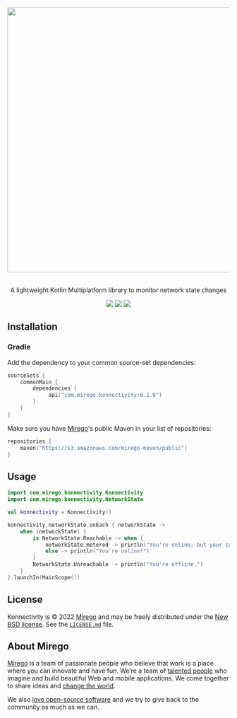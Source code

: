 <div align="center">
  <img src="https://user-images.githubusercontent.com/5982196/205750835-4f657a00-1bca-4631-96d9-cc4acbfbd2eb.png" width="600" />
  <p><br />A lightweight Kotlin Multiplatform library to monitor network state changes</p>
  <a href="https://github.com/mirego/kmp-boilerplate/actions/workflows/ci.yml"><img src="https://github.com/mirego/kmp-boilerplate/actions/workflows/ci.yaml/badge.svg"/></a>
  <a href="https://kotlinlang.org/"><img src="https://img.shields.io/badge/kotlin-1.7.20-blue.svg?logo=kotlin"/></a>
  <a href="https://opensource.org/licenses/BSD-3-Clause"><img src="https://img.shields.io/badge/License-BSD_3--Clause-blue.svg"/></a>
</div>

## Installation

### Gradle

Add the dependency to your common source-set dependencies:

```kotlin
sourceSets {
    commonMain {
        dependencies {
             api("com.mirego.konnectivity:0.1.0")
        }
    }
}
```

Make sure you have [Mirego](https://open.mirego.com/)'s public Maven in your list of repositories:
```kotlin
repositories {
    maven("https://s3.amazonaws.com/mirego-maven/public")
}
```

## Usage

```kotlin
import com.mirego.konnectivity.Konnectivity
import com.mirego.konnectivity.NetworkState

val konnectivity = Konnectivity()

konnectivity.networkState.onEach { networkState ->
    when (networkState) {
        is NetworkState.Reachable -> when {
            networkState.metered -> println("You're online, but your connection is metered.")
            else -> println("You're online!")
        }
        NetworkState.Unreachable -> println("You're offline.")
    }
}.launchIn(MainScope())
```


## License

Konnectivity is © 2022 [Mirego](https://www.mirego.com) and may be freely distributed under
the [New BSD license](http://opensource.org/licenses/BSD-3-Clause). See
the [`LICENSE.md`](https://github.com/mirego/konnectivity/blob/main/LICENSE.md) file.

## About Mirego

[Mirego](https://www.mirego.com) is a team of passionate people who believe that work is a place
where you can innovate and have fun. We’re a team of [talented people](https://life.mirego.com) who
imagine and build beautiful Web and mobile applications. We come together to share ideas
and [change the world](http://www.mirego.org).

We also [love open-source software](https://open.mirego.com) and we try to give back to the
community as much as we can.
